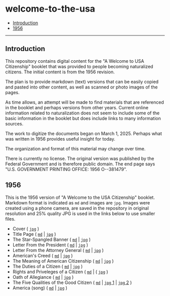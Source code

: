 # welcome-to-the-usa #

*   [Introduction](#introduction)
*   [1956](#1956]) 

-------------------

## Introduction ##

This repository contains digital content for the "A Welcome to USA Citizenship" booklet
that was provided to people becoming naturalized citizens.
The initial content is from the 1956 revision.

The plan is to provide markdown (text) versions that can be easily copied and pasted into other content,
as well as scanned or photo images of the pages.

As time allows, an attempt will be made to find materials that are referenced in the booklet
and perhaps versions from other years.
Current online information related to naturalization does not seem to include some of the basic information in the booklet
but does include links to many information sources.

The work to digitize the documents began on March 1, 2025.
Perhaps what was written in 1956 provides useful insight for today.

The organization and format of this material may change over time.

There is currently no license.
The original version was published by the Federal Government and is therefore public domain.
The end page says "U.S. GOVERNMENT PRINTING OFFICE: 1956  O--381479".

## 1956 ##

This is the 1956 version of "A Welcome to the USA Citizenship" booklet.
Markdown format is indicated as `md` and images are `jpg`.
Images were created using a phone camera, are saved in the repository in original resolution
and 25% quality JPG is used in the links below to use smaller files.

*   Cover ( [`jpg`](1956/booklet/00-cover.jpg) )   
*   Title Page ( [`md`](1956/booklet/01-title-page.md) | [`jpg`](1956/booklet/01-title-page.jpg) )   
*   The Star-Spangled Banner ( [`md`](1956/booklet/02-star-spangled-banner.md) | [`jpg`](1956/booklet/02-star-spangled-banner.jpg) )   
*   Letter From the President ( [`md`](1956/booklet/03-letter-from-the-president.md) | [`jpg`](1956/booklet/03-letter-from-the-president.jpg) )   
*   Letter From the Attorney General ( [`md`](1956/booklet/04-letter-from-the-ag.md) | [`jpg`](1956/booklet/04-letter-from-the-ag.jpg) )   
*   American's Creed ( [`md`](1956/booklet/05-americans-creed.md) | [`jpg`](1956/booklet/05-americans-creed.jpg) )   
*   The Meaning of American Citizenship ( [`md`](1956/booklet/06-meaning-of-american-citizenship.md) | [`jpg`](1956/booklet/06-meaning-of-american-citizenship.jpg) )   
*   The Duties of a Citizen ( [`md`](1956/booklet/07-duties-of-a-citizen.md) | [`jpg`](1956/booklet/07-duties-of-a-citizen.jpg) )   
*   Rights and Priveleges of a Citizen ( [`md`](1956/booklet/08-rights-and-priveleges-of-a-citizen.md) | ( [`jpg`](1956/booklet/08-rights-and-priveleges-of-a-citizen.jpg) )   
*   Oath of Allegiance ( [`md`](1956/booklet/09-oath-of-allegiance.md) | [`jpg`](1956/booklet/09-oath-of-allegiance.jpg) )   
*   The Five Qualities of the Good Citizen ( [`md`](1956/booklet/10-five-qualities-of-a-good-citizen.md) | [`jpg` 1](1956/booklet/10-five-qualities-of-a-good-citizen-1.jpg) | [`jpg` 2](1956/booklet/10-five-qualities-of-a-good-citizen-2.jpg) )   
*   America (song) ( [`md`](1956/booklet/11-america-song.md) | [`jpg`](1956/booklet/11-america-song.jpg) )
